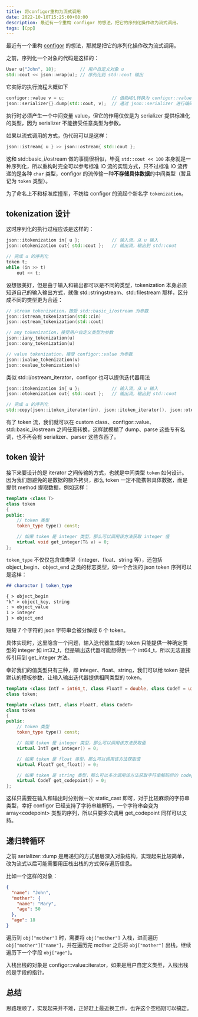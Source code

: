 ```yaml
---
title: 将configor重构为流式调用
date: 2022-10-10T15:25:00+08:00
description: 最近有一个重构 configor 的想法，把它的序列化操作改为流式调用。
tags: [Cpp]
---
```


最近有一个重构 [configor](https://github.com/Nomango/configor) 的想法，那就是把它的序列化操作改为流式调用。

之前，序列化一个对象的代码是这样的：

```cpp
User u{"John", 18};         // 用户自定义对象 u
std::cout << json::wrap(u); // 序列化到 std::cout 输出
```

它实际的执行流程大概如下

```cpp
configor::value v = u;                  // 借助ADL转换为 configor::value 类型
json::serializer{}.dump(std::cout, v);  // 通过 json::serializer 进行编码
```

执行时必须产生一个中间变量 value，但它的作用仅仅是为 serializer 提供标准化的类型，因为 serializer 不能接受任意类型为参数。

如果以流式调用的方式，伪代码可以是这样：

```cpp
json::istream{ u } >> json::ostream{ std::cout };
```

这和 std::basic_i/ostream 做的事情很相似，毕竟 `std::cout << 100` 本身就是一种序列化，所以重构时完全可以参考标准 IO 流的实现方式，只不过标准 IO 流传递的是各种 `char` 类型，configor 的流传输一种**不存储具体数据**的中间类型（暂且记为 `token` 类型）。

为了命名上不和标准库撞车，不妨给 configor 的流起个新名字 `tokenization`。

## tokenization 设计

这时序列化的执行过程应该是这样的：

```cpp
json::itokenization in{ u };            // 输入流，从 u 输入
json::otokenization out{ std::cout };   // 输出流，输出到 std::cout

// 完成 u 的序列化
token t;
while (in >> t)
    out << t;
```

设想很美好，但是由于输入和输出都可以是不同的类型，tokenization 本身必须知道自己的输入输出方式，就像 std::stringstream、std::filestream 那样，区分成不同的类型更为合适：

```cpp
// stream tokenization，接受 std::basic_i/ostream 为参数
json::istream_tokenization(std::cin)
json::ostream_tokenization(std::cout)

// any tokenization，接受用户自定义类型为参数
json::iany_tokenization(u)
json::oany_tokenization(u)

// value tokenization，接受 configor::value 为参数
json::ivalue_tokenization(v)
json::ovalue_tokenization(v)
```

类似 std::i/ostream_iterator，configor 也可以提供迭代器用法

```cpp
json::itokenization in{ u };            // 输入流，从 u 输入
json::otokenization out{ std::cout };   // 输出流，输出到 std::cout

// 完成 u 的序列化
std::copy(json::itoken_iterator(in), json::itoken_iterator(), json::otoken_iterator(out));
```

有了 token 流，我们就可以在 custom class、configor::value、std::basic_i/ostream 之间任意转换，这样就模糊了 dump、parse 这些专有名词，也不再会有 serializer、parser 这些东西了。

## token 设计

接下来要设计的是 iterator 之间传输的方式，也就是中间类型 `token` 如何设计。因为我们想避免的是数据的额外拷贝，那么 token 一定不能携带具体数据，而是提供 method 提取数据，例如这样：

```cpp
template <class T>
class token
{
public:
    // token 类型
    token_type type() const;

    // 如果 token 是 integer 类型，那么可以调用该方法获取 integer 值
    virtual void get_integer(T& v) = 0;
};
```

`token_type` 不仅仅包含值类型（integer、float、string 等），还包括 object_begin、object_end 之类的标志类型，如一个合法的 json token 序列可以是这样：

```md
## charactor | token_type

{ > object_begin
"k" > object_key, string
: > object_value
1 > integer
} > object_end
```

短短 7 个字符的 json 字符串会被分解成 6 个 token。

具体实现时，这里隐含一个问题，输入迭代器生成的 token 只能提供一种确定类型的 integer 如 int32_t，但是输出迭代器可能想得到一个 int64_t，所以无法直接传引用到 get_integer 方法。

幸好我们的值类型只有三种，即 integer、float、string，我们可以给 token 提供默认的模板参数，让输入输出迭代器提供相同类型的 token。

```cpp
template <class IntT = int64_t, class FloatT = double, class CodeT = uint32_t>
class token;

template <class IntT, class FloatT, class CodeT>
class token
{
public:
    // token 类型
    token_type type() const;

    // 如果 token 是 integer 类型，那么可以调用该方法获取值
    virtual IntT get_integer() = 0;

    // 如果 token 是 float 类型，那么可以调用该方法获取值
    virtual FloatT get_float() = 0;

    // 如果 token 是 string 类型，那么可以多次调用该方法获取字符串解码后的 codepoint 序列
    virtual CodeT get_codepoint() = 0;
};
```

这样只需要在输入和输出时分别做一次 static_cast 即可，对于比较麻烦的字符串类型，幸好 configor 已经支持了字符串编解码，一个字符串会变为 array&lt;codepoint&gt; 类型的序列，所以只要多次调用 get_codepoint 同样可以支持。

## 递归转循环

之前 serializer::dump 是用递归的方式层层深入对象结构，实现起来比较简单，改为流式以后可能需要用压栈出栈的方式保存遍历信息。

比如一个这样的对象：

```json
{
  "name": "John",
  "mother": {
    "name": "Mary",
    "age": 50
  },
  "age": 18
}
```

遍历到 `obj["mother"]` 时，需要将 `obj["mother"]` 入栈，进而遍历 `obj["mother"]["name"]`，并在遍历完 mother 之后将 `obj["mother"]` 出栈，继续遍历下一个字段 `obj["age"]`。

入栈出栈的对象是 configor::value::iterator，如果是用户自定义类型，入栈出栈的是字段的指针。

## 总结

思路理顺了，实现起来并不难，正好赶上最近换工作，也许这个空档期可以搞定。
